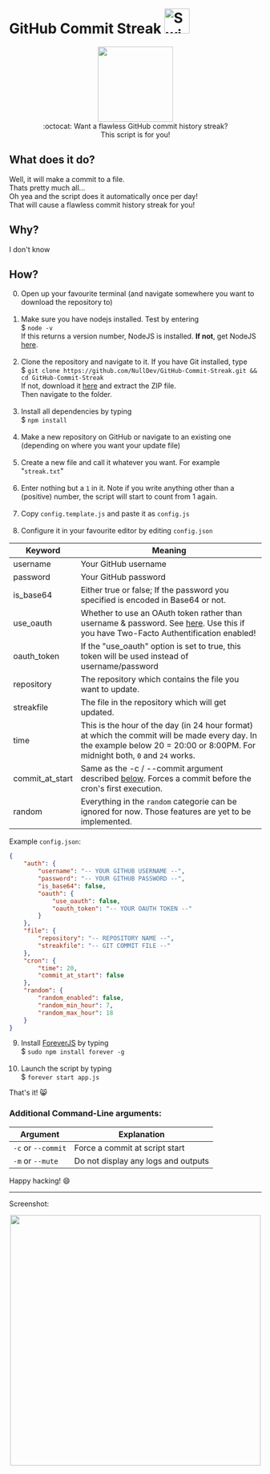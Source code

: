 # GitHub Commit Streak <img src="http://i.imgur.com/Cj4rMrS.gif" height="50" alt="Swimming Octocat" title="Commit Streak">

<p align="center">
<img height="150" width="auto" src="https://raw.githubusercontent.com/NullDev/GitHub-Commit-Streak/master/.img/git.png" /><br>
:octocat: Want a flawless GitHub commit history streak? <br>
This script is for you!
</p>

## What does it do? 

Well, it will make a commit to a file. <br>
Thats pretty much all... <br>
Oh yea and the script does it automatically once per day! <br>
That will cause a flawless commit history streak for you!

## Why? 

I don't know

## How? 

0. Open up your favourite terminal (and navigate somewhere you want to download the repository to) <br><br>
1. Make sure you have nodejs installed. Test by  entering <br>
$ `node -v` <br>
If this returns a version number, NodeJS is installed. **If not**, get NodeJS <a href="https://nodejs.org/en/download/package-manager/">here</a>. <br><br>
2. Clone the repository and navigate to it. If you have Git installed, type <br>
$ `git clone https://github.com/NullDev/GitHub-Commit-Streak.git && cd GitHub-Commit-Streak` <br>
If not, download it <a href="https://github.com/NullDev/GitHub-Commit-Streak/archive/master.zip">here</a> and extract the ZIP file.<br>
Then navigate to the folder.<br><br>
3. Install all dependencies by typing <br>
$ `npm install`<br><br>
4. Make a new repository on GitHub or navigate to an existing one (depending on where you want your update file)<br><br>
5. Create a new file and call it whatever you want. For example "`streak.txt`" <br><br>
6. Enter nothing but a `1` in it. Note if you write anything other than a (positive) number, the script will start to count from 1 again.<br><br>
7. Copy `config.template.js` and paste it as `config.js` <br><br>
8. Configure it in your favourite editor by editing `config.json`<br>

| Keyword | Meaning |
|---------|---------|
| username | Your GitHub username |
| password | Your GitHub password |
| is_base64 | Either true or false; If the password you specified is encoded in Base64 or not. | 
| use_oauth | Whether to use an OAuth token rather than username & password. See [here](https://help.github.com/articles/creating-a-personal-access-token-for-the-command-line/). Use this if you have Two-Facto Authentification enabled! |
| oauth_token | If the "use_oauth" option is set to true, this token will be used instead of username/password |
| repository | The repository which contains the file you want to update. |
| streakfile | The file in the repository which will get updated. |
| time | This is the hour of the day (in 24 hour format) at which the commit will be made every day. In the example below 20 = 20:00 or 8:00PM. For midnight both, `0` and `24` works. |
| commit_at_start | Same as the -c / --commit argument described [below](https://github.com/NullDev/GitHub-Commit-Streak#additional-command-line-arguments). Forces a commit before the cron's first execution. |
| random | Everything in the `random` categorie can be ignored for now. Those features are yet to be implemented. |

Example `config.json`:
```JSON
{
	"auth": {
		"username": "-- YOUR GITHUB USERNAME --",
		"password": "-- YOUR GITHUB PASSWORD --",
		"is_base64": false,
		"oauth": {
			"use_oauth": false,
			"oauth_token": "-- YOUR OAUTH TOKEN --"
		}
	},
	"file": {
		"repository": "-- REPOSITORY NAME --",
		"streakfile": "-- GIT COMMIT FILE --"
	},
	"cron": {
		"time": 20,
		"commit_at_start": false
	},
	"random": {
		"random_enabled": false,
		"random_min_hour": 7,
		"random_max_hour": 18
	}
}

```

9. Install [ForeverJS](https://github.com/foreverjs/forever) by typing <br>
$ `sudo npm install forever -g` <br><br>
10. Launch the script by typing <br>
$ `forever start app.js`

That's it! :smile_cat:

### Additional Command-Line arguments:

| Argument | Explanation |
|----------|-------------|
| `-c` or `--commit` | Force a commit at script start |
| `-m` or `--mute` | Do not display any logs and outputs |

Happy hacking! :smile:

<hr>

Screenshot: 
 
<p align="center"> 
<img height="500" width="auto" src="https://raw.githubusercontent.com/NullDev/GitHub-Commit-Streak/master/.img/scr1.png" /><br> 
</p>
